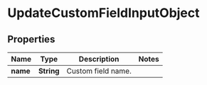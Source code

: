 
# UpdateCustomFieldInputObject

## Properties
Name | Type | Description | Notes
------------ | ------------- | ------------- | -------------
**name** | **String** | Custom field name. | 




